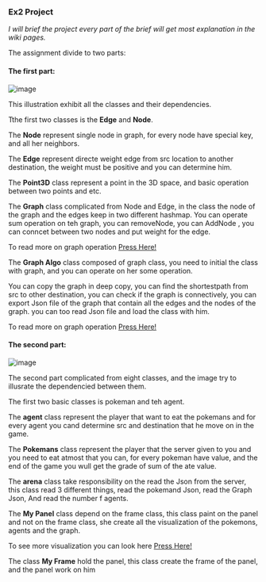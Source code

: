 ### Ex2 Project 

*I will brief the project every part of the brief will get most explanation in the wiki pages.*

The assignment divide to two parts:

#### The first part:

![image](https://user-images.githubusercontent.com/61500507/102008619-a0329880-3d3a-11eb-9805-56823c361469.png)

This illustration exhibit all the classes and their dependencies.

Tthe first two classes is the **Edge** and **Node**.

The **Node** represent single node in graph, for every node have special key, and all her neighbors.

The **Edge** represent directe weight edge from src location to another destination, the weight must be positive and you can determine him.

The **Point3D** class represent a point in the 3D space, and basic operation between two points and etc.

The **Graph** class complicated from Node and Edge, in the class the node of the graph and the edges keep in two different hashmap. 
You can operate sum operation on teh graph, you can removeNode, you can AddNode , you can conncet between two nodes and put weight for the edge.

To read more on graph operation [Press Here!](https://github.com/EN555/ex2/wiki/Graph)

The **Graph Algo** class composed of graph class, you need to initial the class with graph, and you can operate on her some operation.

You can copy the graph in deep copy, you can find the shortestpath from src to other destination, you can check if the graph is connectively,
you can export Json file of the graph that contain all the edges and the nodes of the graph. you can too read Json file and load the class with him.

To read more on graph operation [Press Here!](https://github.com/EN555/ex2/wiki/Algorithms)

#### The second part:

![image](https://user-images.githubusercontent.com/61500507/102008991-26e87500-3d3d-11eb-8a5f-b58049a2dcef.png)

The second part complicated from eight classes, and the image try to illusrate the dependencied between them.

The first two basic classes is pokeman and teh agent.

The **agent** class represent the player that want to eat the pokemans and for every agent you cand determine src and destination that he move on in the game.

The **Pokemans** class represent the player that the server given to you and you need to eat atmost that you can, for every pokeman have value, 
and the end of the game you wull get the grade of sum of the ate value. 

The **arena** class take responsibility on the read the Json from the server, this class read 3 different things, read the pokemand Json, read the Graph
Json, And read the number f agents.

The **My Panel** class depend on the frame class, this class paint on the panel and not on the frame class, she create all the visualization of the pokemons, agents
and the graph.

To see more visualization you can look here [Press Here!](https://github.com/EN555/ex2/wiki/Game-Proccess)

The class **My Frame** hold the panel, this class create the frame of the panel, and the panel work on him













